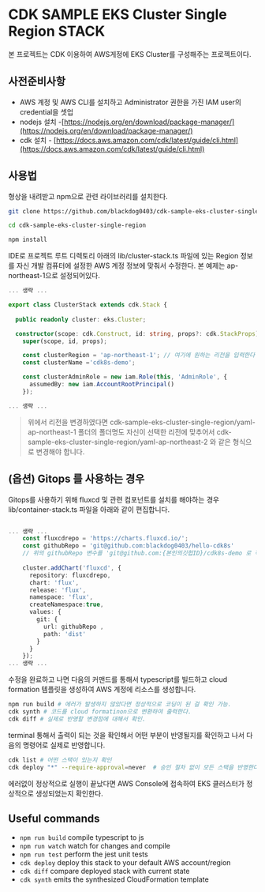 # CDK SAMPLE EKS Cluster Single Region STACK

본 프로젝트는 CDK 이용하여 AWS게정에 EKS Cluster를 구성해주는 프로젝트이다.

## 사전준비사항
- AWS 계정 및 AWS CLI를 설치하고 Administrator 권한을 가진 IAM user의 credential을 셋업
- nodejs 설치 -[https://nodejs.org/en/download/package-manager/](https://nodejs.org/en/download/package-manager/)
- cdk 설치 - [https://docs.aws.amazon.com/cdk/latest/guide/cli.html](https://docs.aws.amazon.com/cdk/latest/guide/cli.html)


## 사용법

형상을 내려받고 npm으로 관련 라이브러리를 설치한다.

```bash
git clone https://github.com/blackdog0403/cdk-sample-eks-cluster-single-region.git # 형상 클론

cd cdk-sample-eks-cluster-single-region 

npm install
```

IDE로 프로젝트 루트 디렉토리 아래의 lib/cluster-stack.ts 파일에 있는 Region 정보를 자신 개발 컴퓨터에 설정한 AWS 계정 정보에 맞춰서 수정한다. 본 예제는 ap-northeast-1으로 설정되어있다. 


```typescript
... 생략 ...

export class ClusterStack extends cdk.Stack {
  
  public readonly cluster: eks.Cluster;

  constructor(scope: cdk.Construct, id: string, props?: cdk.StackProps) {
    super(scope, id, props);

    const clusterRegion = 'ap-northeast-1'; // 여기에 원하는 리전을 입력한다 ex)ap-northeast-2
    const clusterName ='cdk8s-demo';

    const clusterAdminRole = new iam.Role(this, 'AdminRole', {
      assumedBy: new iam.AccountRootPrincipal()
    });

... 생략 ...
```

> 위에서 리전을 변경하였다면 cdk-sample-eks-cluster-single-region/yaml-ap-northeast-1 폴더의 폴더명도 자신이 선택한 리전에 맞추어서 cdk-sample-eks-cluster-single-region/yaml-ap-northeast-2 와 같은 형식으로 변경해야 합니다. 

## (옵션) Gitops 를 사용하는 경우

Gitops를 사용하기 위해 fluxcd 및 관련 컴포넌트를 설치를 해야하는 경우 lib/container-stack.ts 파일을 아래와 같이 편집합니다.

```typescript

... 생략 ...
    const fluxcdrepo = 'https://charts.fluxcd.io/';
    const githubRepo = 'git@github.com:blackdog0403/hello-cdk8s' 
    // 위의 githubRepo 변수를 'git@github.com:{본인의깃헙ID}/cdk8s-demo 로 적절히 수정할 것
    
    cluster.addChart('fluxcd', {
      repository: fluxcdrepo,
      chart: 'flux',
      release: 'flux',
      namespace: 'flux',
      createNamespace:true,
      values: {
        git: {
          url: githubRepo ,
          path: 'dist'
        }
      }
    });
... 생략 ...

```


수정을 완료하고 나면 다음의 커맨드를 통해서 typescript를 빌드하고 cloud formation 템플릿을 생성하여 AWS 계정에 리소스를 생성합니다. 

```bash
npm run build # 에러가 발생하지 않았다면 정상적으로 코딩이 된 걸 확인 가능.
cdk synth # 코드를 cloud formatinon으로 변환하여 출력한다.
cdk diff # 실제로 반영할 변경점에 대해서 확인.
```

terminal 통해서 출력이 되는 것을 확인해서 어떤 부분이 반영될지를 확인하고 나서 다음의 명령어로 실제로 반영합니다.

```bash
cdk list # 어떤 스택이 있는지 확인 
cdk deploy "*" --require-approval=never  # 승인 절차 없이 모든 스택을 반영한다.
```

에러없이 정상적으로 실행이 끝났다면 AWS Console에 접속하여 EKS 클러스터가 정상적으로 생성되었는지 확인한다.


## Useful commands

 * `npm run build`   compile typescript to js
 * `npm run watch`   watch for changes and compile
 * `npm run test`    perform the jest unit tests
 * `cdk deploy`      deploy this stack to your default AWS account/region
 * `cdk diff`        compare deployed stack with current state
 * `cdk synth`       emits the synthesized CloudFormation template
